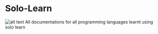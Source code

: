# Solo-Learn
![alt text](https://blob.sololearn.com/avatars/sololearn.png)
All documentations for all programming languages learnt using solo learn
